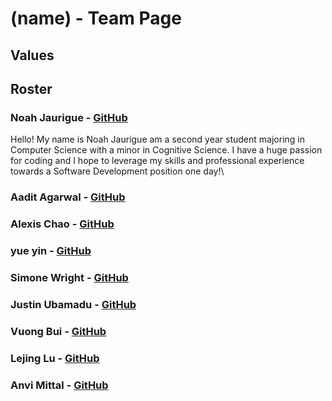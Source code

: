 # (name) - Team Page

## Values





## Roster

### Noah Jaurigue - [GitHub](https://github.com/njaurigue)
Hello! My name is Noah Jaurigue am a second year student majoring in Computer Science with a minor in Cognitive Science. I have a huge passion for coding and I hope to leverage my skills and professional experience towards a Software Development position one day!\

### Aadit Agarwal - [GitHub](https://github.com/aaadit24)
### Alexis Chao - [GitHub]()
### yue yin - [GitHub]()
### Simone Wright - [GitHub]()
### Justin Ubamadu - [GitHub](https://github.com/jubamadu)
### Vuong Bui - [GitHub]()
### Lejing Lu - [GitHub]()
### Anvi Mittal - [GitHub]()
